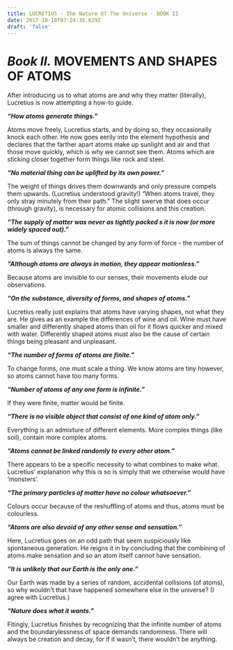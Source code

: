 ```yaml
---
title: LUCRETIUS - The Nature Of The Universe - BOOK II
date: 2017-10-10T07:24:38.629Z
draft: 'false'
---
```

# *Book II.* MOVEMENTS AND SHAPES OF ATOMS

After introducing us to what atoms are and why they matter (literally), Lucretius is now attempting a how-to guide.

***“How atoms generate things.”***

Atoms move freely, Lucretius starts, and by doing so, they occasionally knock each other. He now goes eerily into the element hypothesis and declares that the farther apart atoms make up sunlight and air and that those move quickly, which is why we cannot see them. Atoms which are sticking closer together form things like rock and steel.

***“No material thing can be uplifted by its own power.”***

The weight of things drives them downwards and only pressure compels them upwards. (Lucretius understood gravity!)
“When atoms travel, they only stray minutely from their path.”
The slight swerve that does occur (through gravity), is necessary for atomic collisions and this creation. 

***“The supply of matter was never as tightly packed s it is now (or more widely spaced out).”***

 The sum of things cannot be changed by any form of force - the number of atoms is always the same.

***“Although atoms are always in motion, they appear motionless.”***

 Because atoms are invisible to our senses, their movements elude our observations.

***“On the substance, diversity of forms, and shapes of atoms.”***

 Lucretius really just explains that atoms have varying shapes, not what they are. He gives as an example the differences of wine and oil.
Wine must have smaller and differently shaped atoms than oil for it flows quicker and mixed with water. Differently shaped atoms must also be the cause of certain things being pleasant and unpleasant.

***“The number of forms of atoms are finite.”***

 To change forms, one must scale a thing. We know atoms are tiny however, so atoms cannot have too many forms.

***“Number of atoms of any one form is infinite.”***

 If they were finite, matter would be finite. 

***“There is no visible object that consist of one kind of atom only.”***

 Everything is an admixture of different elements. More complex things (like soil), contain more complex atoms.

***“Atoms cannot be linked randomly to every other atom.”***

 There appears to be a specific necessity to what combines to make what. Lucretius’ explanation why this is so is simply that we otherwise would have ‘monsters’.

***“The primary particles of matter have no colour whatsoever.”***

 Colours occur because of the reshuffling of atoms and thus, atoms must be colourless.

***“Atoms are also devoid of any other sense and sensation.”***

 Here, Lucretius goes on an odd path that seem suspiciously like spontaneous generation. He reigns it in by concluding that the combining of atoms make sensation and so an atom itself cannot have sensation.

***“It is unlikely that our Earth  is the only one.”***

Our Earth was made by a series of random, accidental collisions (of atoms), so why wouldn’t that have happened somewhere else in the universe? (I agree with Lucretius.)

***“Nature does what it wants.”***

 Fitingly, Lucretius finishes by recognizing that the infinite number of atoms and the boundarylessness of space demands randomness. There will always be creation and decay, for if it wasn’t, there wouldn’t be anything.



